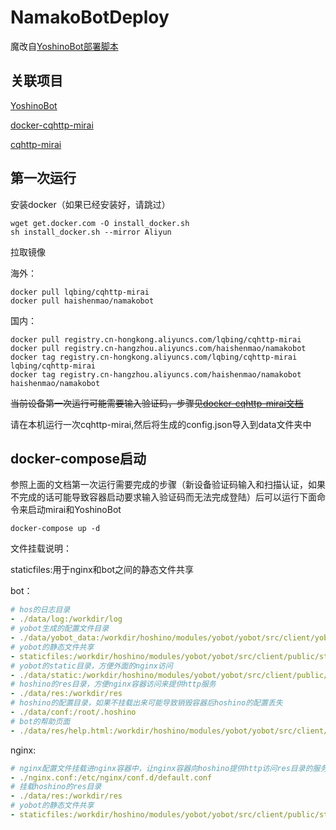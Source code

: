 # NamakoBotDeploy

魔改自[YoshinoBot部署脚本](https://github.com/LQBing/YoshinoBotDeploy)

## 关联项目

[YoshinoBot](https://github.com/LQBing/YoshinoBot)

[docker-cqhttp-mirai](https://github.com/LQBing/docker-cqhttp-mirai)

[cqhttp-mirai](https://github.com/yyuueexxiinngg/cqhttp-mirai)

## 第一次运行

安装docker（如果已经安装好，请跳过）

```shell script
wget get.docker.com -O install_docker.sh
sh install_docker.sh --mirror Aliyun
```

拉取镜像

海外：

```shell script
docker pull lqbing/cqhttp-mirai
docker pull haishenmao/namakobot
```

国内：

```shell script
docker pull registry.cn-hongkong.aliyuncs.com/lqbing/cqhttp-mirai
docker pull registry.cn-hangzhou.aliyuncs.com/haishenmao/namakobot
docker tag registry.cn-hongkong.aliyuncs.com/lqbing/cqhttp-mirai lqbing/cqhttp-mirai
docker tag registry.cn-hangzhou.aliyuncs.com/haishenmao/namakobot haishenmao/namakobot
```

~~当前设备第一次运行可能需要输入验证码，步骤见[docker-cqhttp-mirai文档](https://github.com/LQBing/docker-cqhttp-mirai#env)~~

请在本机运行一次cqhttp-mirai,然后将生成的config.json导入到data文件夹中

## docker-compose启动

参照上面的文档第一次运行需要完成的步骤（新设备验证码输入和扫描认证，如果不完成的话可能导致容器启动要求输入验证码而无法完成登陆）后可以运行下面命令来启动mirai和YoshinoBot

```shell script
docker-compose up -d
```

文件挂载说明：

staticfiles:用于nginx和bot之间的静态文件共享

bot：
```yaml
# hos的日志目录
- ./data/log:/workdir/log
# yobot生成的配置文件目录
- ./data/yobot_data:/workdir/hoshino/modules/yobot/yobot/src/client/yobot_data
# yobot的静态文件共享
- staticfiles:/workdir/hoshino/modules/yobot/yobot/src/client/public/static/
# yobot的static目录，方便外面的nginx访问
- ./data/static:/workdir/hoshino/modules/yobot/yobot/src/client/public/static/
# hoshino的res目录，方便nginx容器访问来提供http服务
- ./data/res:/workdir/res
# hoshino的配置目录，如果不挂载出来可能导致销毁容器后hoshino的配置丢失
- ./data/conf:/root/.hoshino
# bot的帮助页面
- ./data/res/help.html:/workdir/hoshino/modules/yobot/yobot/src/client/public/template/help.html
```

nginx:
```yaml
# nginx配置文件挂载进nginx容器中，让nginx容器向hoshino提供http访问res目录的服务
- ./nginx.conf:/etc/nginx/conf.d/default.conf
# 挂载hoshino的res目录
- ./data/res:/workdir/res
# yobot的静态文件共享
- staticfiles:/workdir/hoshino/modules/yobot/yobot/src/client/public/static/
```


